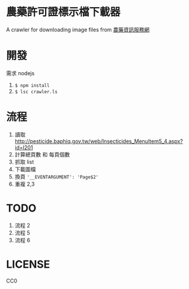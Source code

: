 # 農藥許可證標示檔下載器

A crawler for downloading image files from [農藥資訊服務網](http://pesticide.baphiq.gov.tw/web/Insecticides_MenuItem5_4.aspx)

# 開發

需求 nodejs

1. `$ npm install`
2. `$ lsc crawler.ls`

# 流程

1. 讀取 http://pesticide.baphiq.gov.tw/web/Insecticides_MenuItem5_4.aspx?id=I201
2. 計算總頁數 和 每頁個數
3. 抓取 list
4. 下載圖檔
5. 換頁 `'__EVENTARGUMENT': 'Page$2'`
6. 重複 2,3

# TODO

1. 流程 2
2. 流程 5
3. 流程 6


# LICENSE

CC0